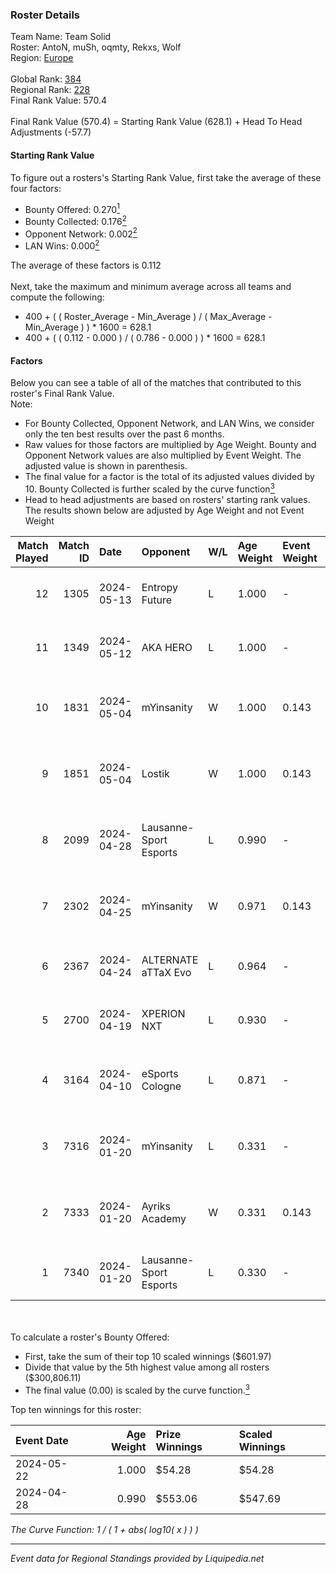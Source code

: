### Roster Details<br />
Team Name: Team Solid<br />
Roster: AntoN, muSh, oqmty, Rekxs, Wolf<br />
Region: [Europe]( ../standings_europe.md)<br />
<br />
Global Rank: [384](../standings_global.md)<br />
Regional Rank: [228]( ../standings_europe.md)<br />
Final Rank Value:  570.4<br />
<br />
Final Rank Value (570.4) = Starting Rank Value (628.1) + Head To Head Adjustments (-57.7)<br />

#### Starting Rank Value<br />
To figure out a rosters's Starting Rank Value, first take the average of these four factors:<br />
- Bounty Offered: 0.270[<sup>1</sup>](#table2)
- Bounty Collected: 0.176[<sup>2</sup>](#table1)
- Opponent Network: 0.002[<sup>2</sup>](#table1)
- LAN Wins: 0.000[<sup>2</sup>](#table1)

The average of these factors is 0.112<br />
<br />
Next, take the maximum and minimum average across all teams and compute the following:<br />
- 400 + ( ( Roster_Average - Min_Average ) / ( Max_Average - Min_Average ) ) * 1600 = 628.1
- 400 + ( ( 0.112 - 0.000 ) / ( 0.786 - 0.000 ) ) * 1600 = 628.1


#### Factors<br />
Below you can see a table of all of the matches that contributed to this roster's Final Rank Value.<br />
Note:<br />

- For Bounty Collected, Opponent Network, and LAN Wins, we consider only the ten best results over the past 6 months.
- Raw values for those factors are multiplied by Age Weight. Bounty and Opponent Network values are also multiplied by Event Weight. The adjusted value is shown in parenthesis.
- The final value for a factor is the total of its adjusted values divided by 10. Bounty Collected is further scaled by the curve function[<sup>3</sup>](#curveFunction)
- Head to head adjustments are based on rosters' starting rank values. The results shown below are adjusted by Age Weight and not Event Weight
<span id="table1"></span><br />


| Match Played | Match ID | Date       | Opponent               | W/L | Age Weight | Event Weight | Bounty Collected | Opponent Network | LAN Wins  | H2H Adj. | Roster                                 |
| -: | -: | :- | :- | :- | :- | :- | :- | :- | :- | -: | :- |
|           12 |     1305 | 2024-05-13 | Entropy Future         | L   | 1.000      | -            | -                | -                | -         |   -17.60 | AntoN, muSh, oqmty, Rekxs, Wolf        |
|           11 |     1349 | 2024-05-12 | AKA HERO               | L   | 1.000      | -            | -                | -                | -         |   -14.57 | AntoN, muSh, oqmty, Rekxs, Wolf        |
|           10 |     1831 | 2024-05-04 | mYinsanity             | W   | 1.000      | 0.143        | 0.000 (0.000)    | 0.028 (0.004)    | 0 (0.000) |     8.28 | AntoN, davesoN, fearz, muSh, rekxs     |
|            9 |     1851 | 2024-05-04 | Lostik                 | W   | 1.000      | 0.143        | 0.000 (0.000)    | 0.018 (0.003)    | 0 (0.000) |    11.20 | AntoN, davesoN, fearz, muSh, rekxs     |
|            8 |     2099 | 2024-04-28 | Lausanne-Sport Esports | L   | 0.990      | -            | -                | -                | -         |   -12.46 | AntoN, davesoN, muSh, oqmty, Rekxs     |
|            7 |     2302 | 2024-04-25 | mYinsanity             | W   | 0.971      | 0.143        | 0.001 (0.000)    | 0.124 (0.017)    | 0 (0.000) |    16.75 | AntoN, davesoN, muSh, oqmty, Rekxs     |
|            6 |     2367 | 2024-04-24 | ALTERNATE aTTaX Evo    | L   | 0.964      | -            | -                | -                | -         |   -10.96 | AntoN, muSh, oqmty, Rekxs, Wolf        |
|            5 |     2700 | 2024-04-19 | XPERION NXT            | L   | 0.930      | -            | -                | -                | -         |   -13.02 | AntoN, muSh, oqmty, Rekxs, Wolf        |
|            4 |     3164 | 2024-04-10 | eSports Cologne        | L   | 0.871      | -            | -                | -                | -         |   -17.51 | AntoN, davesoN, muSh, oqmty, Rekxs     |
|            3 |     7316 | 2024-01-20 | mYinsanity             | L   | 0.331      | -            | -                | -                | -         |    -5.20 | DAVEN, Firelegends, JuN1, p3kko, reezk |
|            2 |     7333 | 2024-01-20 | Ayriks Academy         | W   | 0.331      | 0.143        | 0.000 (0.000)    | 0.000 (0.000)    | 0 (0.000) |     2.31 | Breaker, niox, NoRulezZ, proxi, yaankz |
|            1 |     7340 | 2024-01-20 | Lausanne-Sport Esports | L   | 0.330      | -            | -                | -                | -         |    -4.93 | DexxM, Diviiii, Razzmo, xReal, zed     |

<br />
<span id="table2"></span><br />
To calculate a roster's Bounty Offered:<br />

- First, take the sum of their top 10 scaled winnings ($601.97)
- Divide that value by the 5th highest value among all rosters ($300,806.11)
- The final value (0.00) is scaled by the curve function.[<sup>3</sup>](#curveFunction)

Top ten winnings for this roster:<br />

| Event Date | Age Weight | Prize Winnings | Scaled Winnings |
| :- | -: | :- | :- |
| 2024-05-22 |      1.000 | $54.28         | $54.28          |
| 2024-04-28 |      0.990 | $553.06        | $547.69         |


<span id="curveFunction"></span>_The Curve Function: 1 / ( 1 + abs( log10( x ) ) )_<br />

---
_Event data for Regional Standings provided by Liquipedia.net_<br />
